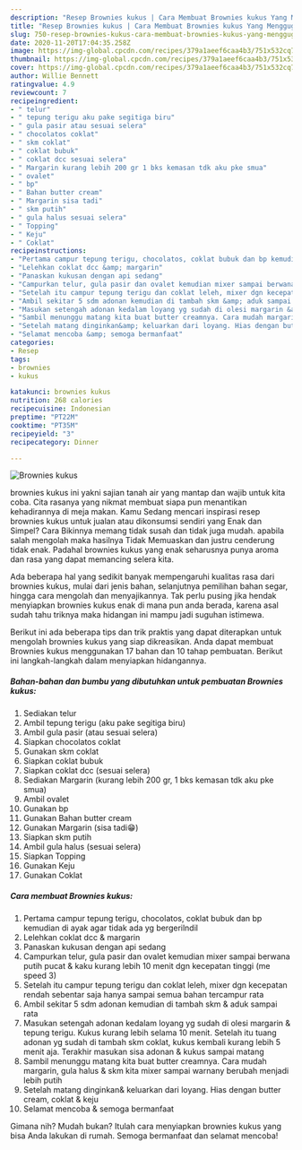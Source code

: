 ```yaml
---
description: "Resep Brownies kukus | Cara Membuat Brownies kukus Yang Menggugah Selera"
title: "Resep Brownies kukus | Cara Membuat Brownies kukus Yang Menggugah Selera"
slug: 750-resep-brownies-kukus-cara-membuat-brownies-kukus-yang-menggugah-selera
date: 2020-11-20T17:04:35.258Z
image: https://img-global.cpcdn.com/recipes/379a1aeef6caa4b3/751x532cq70/brownies-kukus-foto-resep-utama.jpg
thumbnail: https://img-global.cpcdn.com/recipes/379a1aeef6caa4b3/751x532cq70/brownies-kukus-foto-resep-utama.jpg
cover: https://img-global.cpcdn.com/recipes/379a1aeef6caa4b3/751x532cq70/brownies-kukus-foto-resep-utama.jpg
author: Willie Bennett
ratingvalue: 4.9
reviewcount: 7
recipeingredient:
- " telur"
- " tepung terigu aku pake segitiga biru"
- " gula pasir atau sesuai selera"
- " chocolatos coklat"
- " skm coklat"
- " coklat bubuk"
- " coklat dcc sesuai selera"
- " Margarin kurang lebih 200 gr 1 bks kemasan tdk aku pke smua"
- " ovalet"
- " bp"
- " Bahan butter cream"
- " Margarin sisa tadi"
- " skm putih"
- " gula halus sesuai selera"
- " Topping"
- " Keju"
- " Coklat"
recipeinstructions:
- "Pertama campur tepung terigu, chocolatos, coklat bubuk dan bp kemudian di ayak agar tidak ada yg bergerilndil"
- "Lelehkan coklat dcc &amp; margarin"
- "Panaskan kukusan dengan api sedang"
- "Campurkan telur, gula pasir dan ovalet kemudian mixer sampai berwana putih pucat &amp; kaku kurang lebih 10 menit dgn kecepatan tinggi (me speed 3)"
- "Setelah itu campur tepung terigu dan coklat leleh, mixer dgn kecepatan rendah sebentar saja hanya sampai semua bahan tercampur rata"
- "Ambil sekitar 5 sdm adonan kemudian di tambah skm &amp; aduk sampai rata"
- "Masukan setengah adonan kedalam loyang yg sudah di olesi margarin &amp; tepung terigu. Kukus kurang lebih selama 10 menit. Setelah itu tuang adonan yg sudah di tambah skm coklat, kukus kembali kurang lebih 5 menit aja. Terakhir masukan sisa adonan &amp; kukus sampai matang"
- "Sambil menunggu matang kita buat butter creamnya. Cara mudah margarin, gula halus &amp; skm kita mixer sampai warnany berubah menjadi lebih putih"
- "Setelah matang dinginkan&amp; keluarkan dari loyang. Hias dengan butter cream, coklat &amp; keju"
- "Selamat mencoba &amp; semoga bermanfaat"
categories:
- Resep
tags:
- brownies
- kukus

katakunci: brownies kukus 
nutrition: 268 calories
recipecuisine: Indonesian
preptime: "PT22M"
cooktime: "PT35M"
recipeyield: "3"
recipecategory: Dinner

---
```



![Brownies kukus](https://img-global.cpcdn.com/recipes/379a1aeef6caa4b3/751x532cq70/brownies-kukus-foto-resep-utama.jpg)


brownies kukus ini yakni sajian tanah air yang mantap dan wajib untuk kita coba. Cita rasanya yang nikmat membuat siapa pun menantikan kehadirannya di meja makan.
Kamu Sedang mencari inspirasi resep brownies kukus untuk jualan atau dikonsumsi sendiri yang Enak dan Simpel? Cara Bikinnya memang tidak susah dan tidak juga mudah. apabila salah mengolah maka hasilnya Tidak Memuaskan dan justru cenderung tidak enak. Padahal brownies kukus yang enak seharusnya punya aroma dan rasa yang dapat memancing selera kita.

Ada beberapa hal yang sedikit banyak mempengaruhi kualitas rasa dari brownies kukus, mulai dari jenis bahan, selanjutnya pemilihan bahan segar, hingga cara mengolah dan menyajikannya. Tak perlu pusing jika hendak menyiapkan brownies kukus enak di mana pun anda berada, karena asal sudah tahu triknya maka hidangan ini mampu jadi suguhan istimewa.




Berikut ini ada beberapa tips dan trik praktis yang dapat diterapkan untuk mengolah brownies kukus yang siap dikreasikan. Anda dapat membuat Brownies kukus menggunakan 17 bahan dan 10 tahap pembuatan. Berikut ini langkah-langkah dalam menyiapkan hidangannya.

<!--inarticleads1-->

##### Bahan-bahan dan bumbu yang dibutuhkan untuk pembuatan Brownies kukus:

1. Sediakan  telur
1. Ambil  tepung terigu (aku pake segitiga biru)
1. Ambil  gula pasir (atau sesuai selera)
1. Siapkan  chocolatos coklat
1. Gunakan  skm coklat
1. Siapkan  coklat bubuk
1. Siapkan  coklat dcc (sesuai selera)
1. Sediakan  Margarin (kurang lebih 200 gr, 1 bks kemasan tdk aku pke smua)
1. Ambil  ovalet
1. Gunakan  bp
1. Gunakan  Bahan butter cream
1. Gunakan  Margarin (sisa tadi😁)
1. Siapkan  skm putih
1. Ambil  gula halus (sesuai selera)
1. Siapkan  Topping
1. Gunakan  Keju
1. Gunakan  Coklat




<!--inarticleads2-->

##### Cara membuat Brownies kukus:

1. Pertama campur tepung terigu, chocolatos, coklat bubuk dan bp kemudian di ayak agar tidak ada yg bergerilndil
1. Lelehkan coklat dcc &amp; margarin
1. Panaskan kukusan dengan api sedang
1. Campurkan telur, gula pasir dan ovalet kemudian mixer sampai berwana putih pucat &amp; kaku kurang lebih 10 menit dgn kecepatan tinggi (me speed 3)
1. Setelah itu campur tepung terigu dan coklat leleh, mixer dgn kecepatan rendah sebentar saja hanya sampai semua bahan tercampur rata
1. Ambil sekitar 5 sdm adonan kemudian di tambah skm &amp; aduk sampai rata
1. Masukan setengah adonan kedalam loyang yg sudah di olesi margarin &amp; tepung terigu. Kukus kurang lebih selama 10 menit. Setelah itu tuang adonan yg sudah di tambah skm coklat, kukus kembali kurang lebih 5 menit aja. Terakhir masukan sisa adonan &amp; kukus sampai matang
1. Sambil menunggu matang kita buat butter creamnya. Cara mudah margarin, gula halus &amp; skm kita mixer sampai warnany berubah menjadi lebih putih
1. Setelah matang dinginkan&amp; keluarkan dari loyang. Hias dengan butter cream, coklat &amp; keju
1. Selamat mencoba &amp; semoga bermanfaat




Gimana nih? Mudah bukan? Itulah cara menyiapkan brownies kukus yang bisa Anda lakukan di rumah. Semoga bermanfaat dan selamat mencoba!
